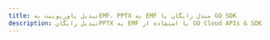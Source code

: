 ---title: تبدیل پاورپوینت بهEMF، PPTX به EMF مبدل رایگان یا GO SDKdescription: تبدیل رایگانPPTX به EMF با استفاده از GO Cloud APIs & SDK. همچنین اسناد Microsoft PowerPoint را در Cloud ایجاد، ویرایش و رندر کنید.---